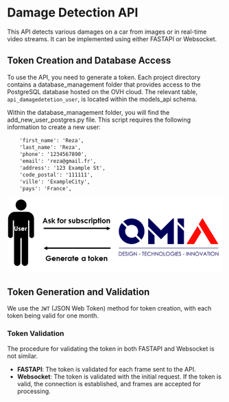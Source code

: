 # Damage Detection API
This API detects various damages on a car from images or in real-time video streams. It can be implemented using either FASTAPI or Websocket.

## Token Creation and Database Access
To use the API, you need to generate a token. Each project directory contains a database_management folder that provides access to the PostgreSQL database hosted on the OVH cloud. The relevant table, `api_damagedetetion_user`, is located within the models_api schema.

Within the database_management folder, you will find the add_new_user_postgres.py file. This script requires the following information to create a new user:

```` 
    'first_name': 'Reza',
    'last_name': 'Reza',
    'phone': '1234567890',
    'email': 'reza@gmail.fr',
    'address': '123 Example St',
    'code_postal': '111111',
    'ville': 'ExampleCity',
    'pays': 'France',
````

![img.png](img.png)

## Token Generation and Validation
We use the `JWT` (JSON Web Token) method for token creation, with each token being valid for one month.

### Token Validation
The procedure for validating the token in both FASTAPI and Websocket is not similar.
- **FASTAPI**: The token is validated for each frame sent to the API.
- **Websocket**: The token is validated with the initial request. If the token is valid, the connection is established, and frames are accepted for processing.